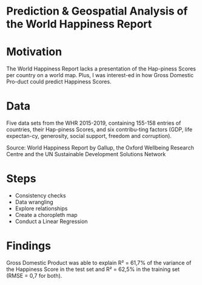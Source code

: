 # Prediction & Geospatial Analysis of the World Happiness Report

# Motivation
The World Happiness Report lacks a presentation of the Hap-piness Scores per country on a world map. Plus, I was interest-ed in how Gross Domestic Pro-duct could predict Happiness Scores. 

# Data
Five data sets from the WHR 2015-2019, containing 155-158 entries of countries, their Hap-piness Scores, and six contribu-ting factors (GDP, life expectan-cy, generosity, social support, freedom and corruption).

Source: World Happiness Report by Gallup, the Oxford Wellbeing Research Centre and the UN Sustainable Development Solutions Network

# Steps 
* Consistency checks
* Data wrangling
* Explore relationships
* Create a choropleth map
* Conduct a Linear Regression
  
# Findings 
Gross Domestic Product was able to explain R² = 61,7% of the variance of the Happiness Score in the test set and R² = 62,5% in the training set (RMSE = 0,7 for both).
